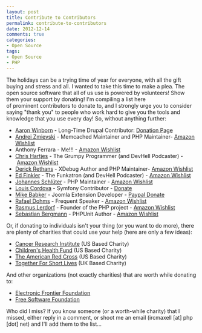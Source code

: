 ```yaml
---
layout: post
title: Contribute to Contributors
permalink: contribute-to-contributors
date: 2012-12-14
comments: true
categories:
- Open Source
tags:
- Open Source
- PHP
---
```


The holidays can be a trying time of year for everyone, with all the gift buying and stress and all. I wanted to take this time to make a plea. The open source software that all of us use is powered by volunteers! Show them your support by donating! I'm compiling a list here of prominent contributors to donate to, and I strongly urge you to consider saying "thank you" to people who work hard to give you the tools and knowledge that you use every day! So, without anything further:

<!--more-->

 * [Aaron Winborn](http://aaronwinborn.com/) - Long-Time Drupal Contributor: [Donation Page](http://aaronwinborn.com/blogs/aaron/special-needs-trust)
 * [Andrei Zmievski](http://zmievski.org/) - Memcached Maintainer and PHP Maintainer- [Amazon Wishlist](http://given.to/profile/andreiz/wishlist/1411)
 * Anthony Ferrara - Me!!! - [Amazon Wishlist](http://given.to/w/mTjxF7)
 * [Chris Hartjes](http://www.littlehart.net/atthekeyboard/) - The Grumpy Programmer (and DevHell Podcaster) - [Amazon Wishlist](http://amzn.com/w/2ZNT96VNHBEQ2)
 * [Derick Rethans](http://derickrethans.nl/) - XDebug Author and PHP Maintainer- [Amazon Wishlist](http://www.amazon.co.uk/gp/registry/registry.html?ie=UTF8&type=wishlist&id=SLCB276UZU8B)
 * [Ed Finkler](http://funkatron.com/) - The Funkatron (and DevHell Podcaster) - [Amazon Wishlist](http://www.amazon.com/gp/wishlist/2KMPKKKMKO91W)
 * [Johannes Schlüter](http://schlueters.de/) - PHP Maintainer - [Amazon Wishlist](http://www.amazon.de/gp/registry/wishlist/33DONB7CXVX5H)
 * [Louis Cordova](http://www.craftitonline.com/) - Symfony Contributor - [Donate](http://www.craftitonline.com/please-donate/)
 * [Mike Babker](http://www.babdev.com/) - Joomla Extension Developer - [Paypal Donate](http://www.babdev.com/)
 * [Rafael Dohms](http://www.rafaeldohms.com.br/) - Frequent Speaker - [Amazon Wishlist](http://www.amazon.com/gp/registry/wishlist/1W81557RZKM8V/ref=cm_sw_su_w)
 * [Rasmus Lerdorf](https://twitter.com/rasmus) - Founder of the PHP project - [Amazon Wishlist](http://given.to/profile/Rasmus/wishlist/1387)
 * [Sebastian Bergmann](http://sebastian-bergmann.de/) - PHPUnit Author - [Amazon Wishlist](http://www.amazon.de/registry/wishlist/2LR2IGM9BZ11V/ref=cm_sw_r_tw_ws_i7XWqb0ZAE6TP)

Or, if donating to individuals isn't your thing (or you want to do more), there are plenty of charities that could use your help (here are only a few ideas):

 * [Cancer Research Institute](http://www.cancerresearch.org/) (US Based Charity)
 * [Children's Health Fund](http://www.childrenshealthfund.org/) (US Based Charity)
 * [The American Red Cross](http://www.redcross.org/charitable-donations) (US Based Charity)
 * [Together For Short Lives](http://www.togetherforshortlives.org.uk/get_involved/make_a_donation) (UK Based Charity)

And other organizations (not exactly charities) that are worth while donating to:

 * [Electronic Frontier Foundation](https://supporters.eff.org/donate)
 * [Free Software Foundation](https://my.fsf.org/donate)





Who did I miss? If you know someone (or a worth-while charity) that I missed, either reply in a comment, or shoot me an email (ircmaxell [at] php [dot] net) and I'll add them to the list...
